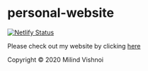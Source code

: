 # personal-website
[![Netlify Status](https://api.netlify.com/api/v1/badges/51fe9cc9-409c-4d22-859a-702f6743682e/deploy-status)](https://app.netlify.com/sites/milindvishnoi/deploys)

Please check out my website by clicking [here](https://milindvishnoi.netlify.app/)

Copyright © 2020 Milind Vishnoi
